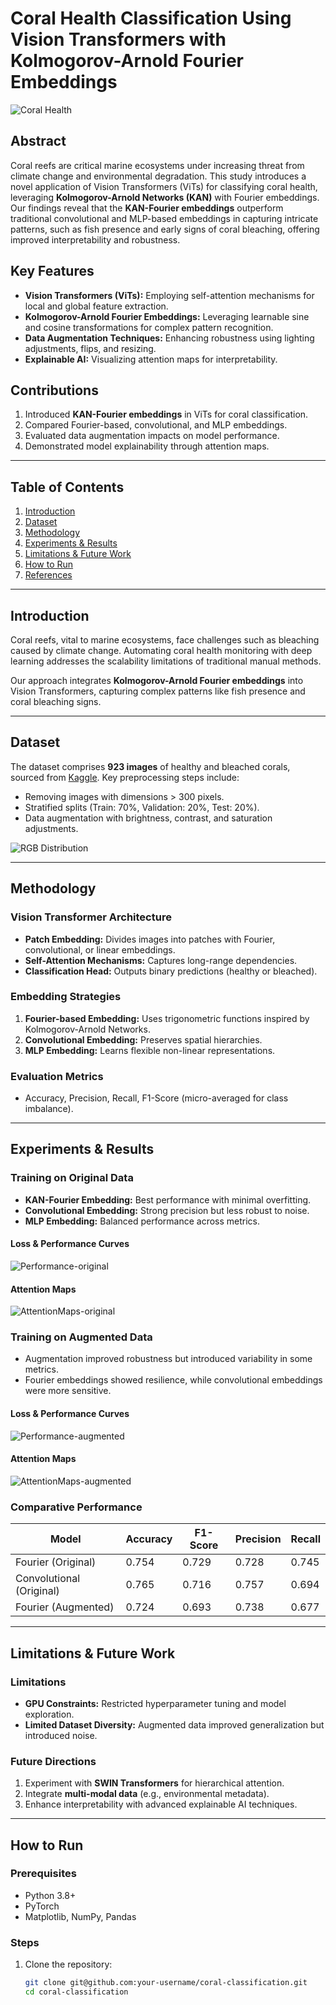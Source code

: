 # Coral Health Classification Using Vision Transformers with Kolmogorov-Arnold Fourier Embeddings

![Coral Health](pics/healthy_vs_bleached.png)

## Abstract

Coral reefs are critical marine ecosystems under increasing threat from climate change and environmental degradation. This study introduces a novel application of Vision Transformers (ViTs) for classifying coral health, leveraging **Kolmogorov-Arnold Networks (KAN)** with Fourier embeddings. Our findings reveal that the **KAN-Fourier embeddings** outperform traditional convolutional and MLP-based embeddings in capturing intricate patterns, such as fish presence and early signs of coral bleaching, offering improved interpretability and robustness.

## Key Features
- **Vision Transformers (ViTs):** Employing self-attention mechanisms for local and global feature extraction.
- **Kolmogorov-Arnold Fourier Embeddings:** Leveraging learnable sine and cosine transformations for complex pattern recognition.
- **Data Augmentation Techniques:** Enhancing robustness using lighting adjustments, flips, and resizing.
- **Explainable AI:** Visualizing attention maps for interpretability.

## Contributions
1. Introduced **KAN-Fourier embeddings** in ViTs for coral classification.
2. Compared Fourier-based, convolutional, and MLP embeddings.
3. Evaluated data augmentation impacts on model performance.
4. Demonstrated model explainability through attention maps.

---

## Table of Contents
1. [Introduction](#introduction)
2. [Dataset](#dataset)
3. [Methodology](#methodology)
4. [Experiments & Results](#experiments--results)
5. [Limitations & Future Work](#limitations--future-work)
6. [How to Run](#how-to-run)
7. [References](#references)

---

## Introduction

Coral reefs, vital to marine ecosystems, face challenges such as bleaching caused by climate change. Automating coral health monitoring with deep learning addresses the scalability limitations of traditional manual methods.

Our approach integrates **Kolmogorov-Arnold Fourier embeddings** into Vision Transformers, capturing complex patterns like fish presence and coral bleaching signs.

---

## Dataset

The dataset comprises **923 images** of healthy and bleached corals, sourced from [Kaggle](https://www.kaggle.com). Key preprocessing steps include:
- Removing images with dimensions > 300 pixels.
- Stratified splits (Train: 70%, Validation: 20%, Test: 20%).
- Data augmentation with brightness, contrast, and saturation adjustments.

![RGB Distribution](pics/rgb_dist.png)

---

## Methodology

### Vision Transformer Architecture
- **Patch Embedding:** Divides images into patches with Fourier, convolutional, or linear embeddings.
- **Self-Attention Mechanisms:** Captures long-range dependencies.
- **Classification Head:** Outputs binary predictions (healthy or bleached).

### Embedding Strategies
1. **Fourier-based Embedding:** Uses trigonometric functions inspired by Kolmogorov-Arnold Networks.
2. **Convolutional Embedding:** Preserves spatial hierarchies.
3. **MLP Embedding:** Learns flexible non-linear representations.

### Evaluation Metrics
- Accuracy, Precision, Recall, F1-Score (micro-averaged for class imbalance).

---

## Experiments & Results

### Training on Original Data
- **KAN-Fourier Embedding:** Best performance with minimal overfitting.
- **Convolutional Embedding:** Strong precision but less robust to noise.
- **MLP Embedding:** Balanced performance across metrics.

#### Loss & Performance Curves
![Performance-original](pics/train_val_curves_original_data.png)

#### Attention Maps
![AttentionMaps-original](pics/attentionmaps_original_data.png)

### Training on Augmented Data
- Augmentation improved robustness but introduced variability in some metrics.
- Fourier embeddings showed resilience, while convolutional embeddings were more sensitive.

#### Loss & Performance Curves
![Performance-augmented](pics/train_val_curves_augmented_data.png)

#### Attention Maps
![AttentionMaps-augmented](pics/attention_maps_augmented_data.png)

### Comparative Performance
| Model           | Accuracy | F1-Score | Precision | Recall |
|------------------|----------|----------|-----------|--------|
| Fourier (Original) | 0.754    | 0.729    | 0.728     | 0.745  |
| Convolutional (Original) | 0.765 | 0.716 | 0.757 | 0.694 |
| Fourier (Augmented) | 0.724    | 0.693    | 0.738     | 0.677  |

---

## Limitations & Future Work

### Limitations
- **GPU Constraints:** Restricted hyperparameter tuning and model exploration.
- **Limited Dataset Diversity:** Augmented data improved generalization but introduced noise.

### Future Directions
1. Experiment with **SWIN Transformers** for hierarchical attention.
2. Integrate **multi-modal data** (e.g., environmental metadata).
3. Enhance interpretability with advanced explainable AI techniques.

---

## How to Run

### Prerequisites
- Python 3.8+
- PyTorch
- Matplotlib, NumPy, Pandas

### Steps
1. Clone the repository:
   ```bash
   git clone git@github.com:your-username/coral-classification.git
   cd coral-classification
